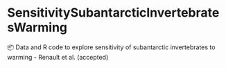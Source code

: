 # SensitivitySubantarcticInvertebratesWarming
📦 Data and R code to explore sensitivity of subantarctic invertebrates to warming - Renault et al. (accepted)
